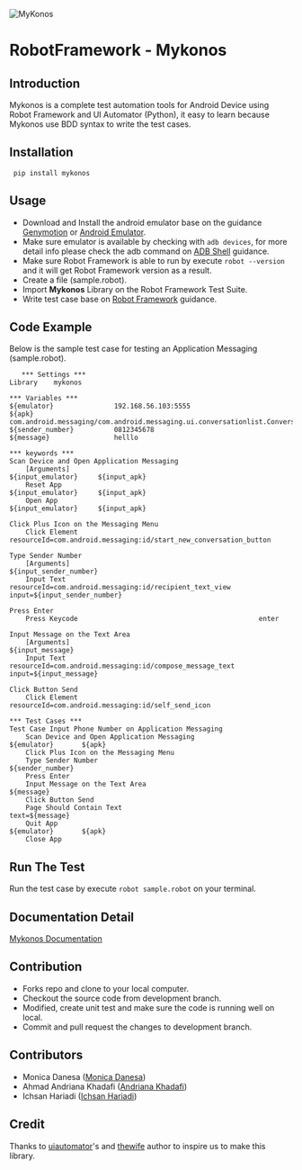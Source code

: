 ![MyKonos](https://user-images.githubusercontent.com/23183123/61592548-c8c66980-abfe-11e9-9763-e180fb12ab40.png)

RobotFramework - Mykonos
==================================================

Introduction
------------
Mykonos is a complete test automation tools for Android Device using Robot Framework and UI Automator (Python), it easy to learn because Mykonos use BDD syntax to write the test cases.

Installation
------------

     pip install mykonos

Usage
-----
 * Download and Install the android emulator base on the guidance [Genymotion](https://www.genymotion.com/) or [Android Emulator](https://github.com/codepath/android_guides/wiki/Installing-Android-SDK-Tools).
 * Make sure emulator is available by checking with `adb devices`, for more detail info please check the adb command on [ADB Shell](http://adbshell.com/commands/adb-devices) guidance.
 * Make sure Robot Framework is able to run by execute `robot --version` and it will get Robot Framework version as a result.
 * Create a file (sample.robot).
 * Import __Mykonos__ Library on the Robot Framework Test Suite.
 * Write test case base on [Robot Framework](http://robotframework.org/robotframework/latest/RobotFrameworkUserGuide.html#libdoc) guidance.

Code Example
-----
Below is the sample test case for testing an Application Messaging (sample.robot).


       *** Settings ***
    Library    mykonos

    *** Variables ***
    ${emulator}               192.168.56.103:5555
    ${apk}                    com.android.messaging/com.android.messaging.ui.conversationlist.ConversationListActivity
    ${sender_number}          0812345678
    ${message}                helllo

    *** keywords ***
    Scan Device and Open Application Messaging
        [Arguments]                                               ${input_emulator}     ${input_apk}
        Reset App                                                 ${input_emulator}     ${input_apk}
        Open App                                                  ${input_emulator}     ${input_apk}

    Click Plus Icon on the Messaging Menu
        Click Element                                             resourceId=com.android.messaging:id/start_new_conversation_button

    Type Sender Number
        [Arguments]                                               ${input_sender_number}
        Input Text                                                resourceId=com.android.messaging:id/recipient_text_view     input=${input_sender_number}

    Press Enter
        Press Keycode                                             enter

    Input Message on the Text Area
        [Arguments]                                               ${input_message}
        Input Text                                                resourceId=com.android.messaging:id/compose_message_text      input=${input_message}

    Click Button Send
        Click Element                                             resourceId=com.android.messaging:id/self_send_icon

    *** Test Cases ***
    Test Case Input Phone Number on Application Messaging
        Scan Device and Open Application Messaging                ${emulator}       ${apk}
        Click Plus Icon on the Messaging Menu
        Type Sender Number                                        ${sender_number}
        Press Enter
        Input Message on the Text Area                            ${message}
        Click Button Send
        Page Should Contain Text                                  text=${message}
        Quit App                                                  ${emulator}       ${apk}
        Close App

Run The Test
------------
Run the test case by execute `robot sample.robot` on your terminal.

Documentation Detail
--------------------
[Mykonos Documentation](https://mykonos.readthedocs.io/)

Contribution
-------------
* Forks repo and clone to your local computer.
* Checkout the source code from development branch.
* Modified, create unit test and make sure the code is running well on local.
* Commit and pull request the changes to development branch.

Contributors
-------------
 * Monica Danesa ([Monica Danesa](https://github.com/monicadanesa)) <br />
 * Ahmad Andriana Khadafi ([Andriana Khadafi](https://github.com/d4f1))
 * Ichsan Hariadi ([Ichsan Hariadi](https://github.com/pythonjokeun))

Credit
-------------
Thanks to [uiautomator](https://github.com/xiaocong/uiautomator)'s and [thewife](https://github.com/pythonjokeun/thewife) author to inspire us to make this library.
